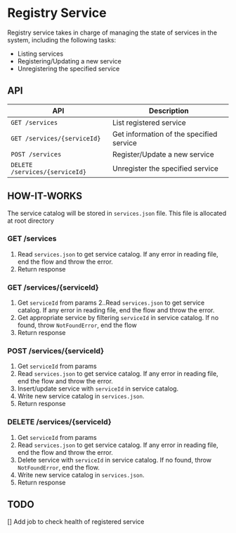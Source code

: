 # Registry Service

Registry service takes in charge of managing the state of services in the system, including the following tasks:
- Listing services
- Registering/Updating a new service
- Unregistering the specified service

## API

| API | Description |
|-|-|
|`GET /services`| List registered service |
|`GET /services/{serviceId}`| Get information of the specified service |
|`POST /services`| Register/Update a new service |
|`DELETE /services/{serviceId}`| Unregister the specified service |

## HOW-IT-WORKS

The service catalog will be stored in `services.json` file. This file is allocated at root directory

### GET /services

1. Read `services.json` to get service catalog. If any error in reading file, end the flow and throw the error.
2. Return response

### GET /services/{serviceId}

1. Get `serviceId` from params
2..Read `services.json` to get service catalog. If any error in reading file, end the flow and throw the error.
3. Get appropriate service by filtering `serviceId` in service catalog. If no found, throw `NotFoundError`, end the flow
4. Return response

### POST /services/{serviceId}

1. Get `serviceId` from params
2. Read `services.json` to get service catalog. If any error in reading file, end the flow and throw the error.
3. Insert/update service with `serviceId` in service catalog.
4. Write new service catalog in `services.json`.
5. Return response

### DELETE /services/{serviceId}

1. Get `serviceId` from params
2. Read `services.json` to get service catalog. If any error in reading file, end the flow and throw the error.
3. Delete service with `serviceId` in service catalog. If no found, throw `NotFoundError`, end the flow.
4. Write new service catalog in `services.json`.
5. Return response

## TODO

[] Add job to check health of registered service